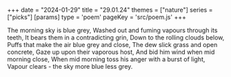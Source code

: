 +++
date = "2024-01-29"
title = "29.01.24"
themes = ["nature"]
series = ["picks"]
[params]
  type = 'poem'
  pageKey = 'src/poem.js'
+++

The morning sky is blue grey,
Washed out and fuming vapours through its teeth,
It bears them in a contradicting grin,
Down to the rolling clouds below,
Puffs that make the air blue grey and close,
The dew slick grass and open concrete,
Gaze up upon their vaporous host,
And bid him wind when mid morning close,
When mid morning toss his anger with a burst of light,
Vapour clears - the sky more blue less grey.
